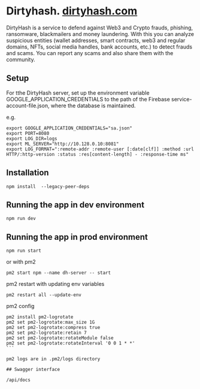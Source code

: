 # Dirtyhash.    [dirtyhash.com](https://dirtyhash.com)

DirtyHash is a service to defend against Web3 and Crypto frauds, phishing, ransomware, blackmailers and money laundering. With this you can analyze suspicious entities (wallet addresses, smart contracts, web3 and regular domains, NFTs, social media handles, bank accounts, etc.) to detect frauds and scams. You can report any scams and also share them with the community.

## Setup

For tthe DirtyHash server, set up the environment variable GOOGLE_APPLICATION_CREDENTIALS to the path of the Firebase service-account-file.json, where the database is maintained.

e.g.

```
export GOOGLE_APPLICATION_CREDENTIALS="sa.json"
export PORT=8080
export LOG_DIR=logs
export ML_SERVER="http://10.128.0.10:8081"
export LOG_FORMAT=":remote-addr :remote-user [:date[clf]] :method :url HTTP/:http-version :status :res[content-length] - :response-time ms"
```

## Installation

```
npm install  --legacy-peer-deps
```

## Running the app in dev environment

```
npm run dev
```

## Running the app in prod environment

```
npm run start
```

or with pm2

```
pm2 start npm --name dh-server -- start
```

pm2 restart with updating env variables

```
pm2 restart all --update-env
```

pm2 config

````
pm2 install pm2-logrotate
pm2 set pm2-logrotate:max_size 1G
pm2 set pm2-logrotate:compress true
pm2 set pm2-logrotate:retain 7
pm2 set pm2-logrotate:rotateModule false
pm2 set pm2-logrotate:rotateInterval '0 0 1 * *'
```

pm2 logs are in .pm2/logs directory

## Swagger interface

/api/docs
````
